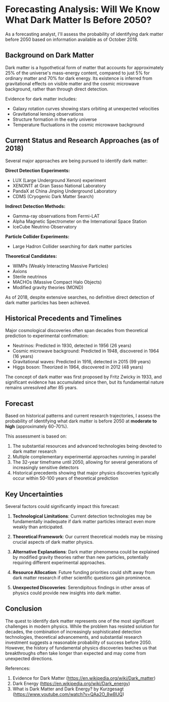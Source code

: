 # Forecasting Analysis: Will We Know What Dark Matter Is Before 2050?

As a forecasting analyst, I'll assess the probability of identifying dark matter before 2050 based on information available as of October 2018.

## Background on Dark Matter

Dark matter is a hypothetical form of matter that accounts for approximately 25% of the universe's mass-energy content, compared to just 5% for ordinary matter and 70% for dark energy. Its existence is inferred from gravitational effects on visible matter and the cosmic microwave background, rather than through direct detection.

Evidence for dark matter includes:
- Galaxy rotation curves showing stars orbiting at unexpected velocities
- Gravitational lensing observations
- Structure formation in the early universe
- Temperature fluctuations in the cosmic microwave background

## Current Status and Research Approaches (as of 2018)

Several major approaches are being pursued to identify dark matter:

**Direct Detection Experiments:**
- LUX (Large Underground Xenon) experiment
- XENON1T at Gran Sasso National Laboratory
- PandaX at China Jinping Underground Laboratory
- CDMS (Cryogenic Dark Matter Search)

**Indirect Detection Methods:**
- Gamma-ray observations from Fermi-LAT
- Alpha Magnetic Spectrometer on the International Space Station
- IceCube Neutrino Observatory

**Particle Collider Experiments:**
- Large Hadron Collider searching for dark matter particles

**Theoretical Candidates:**
- WIMPs (Weakly Interacting Massive Particles)
- Axions
- Sterile neutrinos
- MACHOs (Massive Compact Halo Objects)
- Modified gravity theories (MOND)

As of 2018, despite extensive searches, no definitive direct detection of dark matter particles has been achieved.

## Historical Precedents and Timelines

Major cosmological discoveries often span decades from theoretical prediction to experimental confirmation:

- Neutrinos: Predicted in 1930, detected in 1956 (26 years)
- Cosmic microwave background: Predicted in 1948, discovered in 1964 (16 years)
- Gravitational waves: Predicted in 1916, detected in 2015 (99 years)
- Higgs boson: Theorized in 1964, discovered in 2012 (48 years)

The concept of dark matter was first proposed by Fritz Zwicky in 1933, and significant evidence has accumulated since then, but its fundamental nature remains unresolved after 85 years.

## Forecast

Based on historical patterns and current research trajectories, I assess the probability of identifying what dark matter is before 2050 at **moderate to high** (approximately 60-70%).

This assessment is based on:

1. The substantial resources and advanced technologies being devoted to dark matter research
2. Multiple complementary experimental approaches running in parallel
3. The 32-year timeframe until 2050, allowing for several generations of increasingly sensitive detectors
4. Historical precedents showing that major physics discoveries typically occur within 50-100 years of theoretical prediction

## Key Uncertainties

Several factors could significantly impact this forecast:

1. **Technological Limitations**: Current detection technologies may be fundamentally inadequate if dark matter particles interact even more weakly than anticipated.

2. **Theoretical Framework**: Our current theoretical models may be missing crucial aspects of dark matter physics.

3. **Alternative Explanations**: Dark matter phenomena could be explained by modified gravity theories rather than new particles, potentially requiring different experimental approaches.

4. **Resource Allocation**: Future funding priorities could shift away from dark matter research if other scientific questions gain prominence.

5. **Unexpected Discoveries**: Serendipitous findings in other areas of physics could provide new insights into dark matter.

## Conclusion

The quest to identify dark matter represents one of the most significant challenges in modern physics. While the problem has resisted solution for decades, the combination of increasingly sophisticated detection technologies, theoretical advancements, and substantial research investment suggests a reasonable probability of success before 2050. However, the history of fundamental physics discoveries teaches us that breakthroughs often take longer than expected and may come from unexpected directions.

References:
1. Evidence for Dark Matter (https://en.wikipedia.org/wiki/Dark_matter)
2. Dark Energy (https://en.wikipedia.org/wiki/Dark_energy)
3. What is Dark Matter and Dark Energy? by Kurzgesagt (https://www.youtube.com/watch?v=QAa2O_8wBUQ)